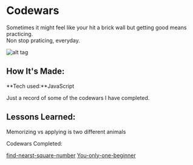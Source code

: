 # Codewars

Sometimes it might feel like your hit a brick wall but getting good means practicing. 
</br>Non stop praticing, everyday. 



![alt tag](https://media.giphy.com/media/J0nJNHnnukpJm/giphy.gif)

## How It's Made:

**Tech used:**JavaScript

Just a record of some of the codewars I have completed.

## Lessons Learned:

Memorizing vs applying is two different animals

Codewars Completed:

[find-nearst-square-number](https://www.codewars.com/kata/5a805d8cafa10f8b930005ba/)
[You-only-one-beginner](https://www.codewars.com/kata/57cc975ed542d3148f00015b/javascript)

